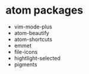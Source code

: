 # atom packages
- vim-mode-plus
- atom-beautify
- atom-shortcuts
- emmet
- file-icons
- hightlight-selected
- pigments
